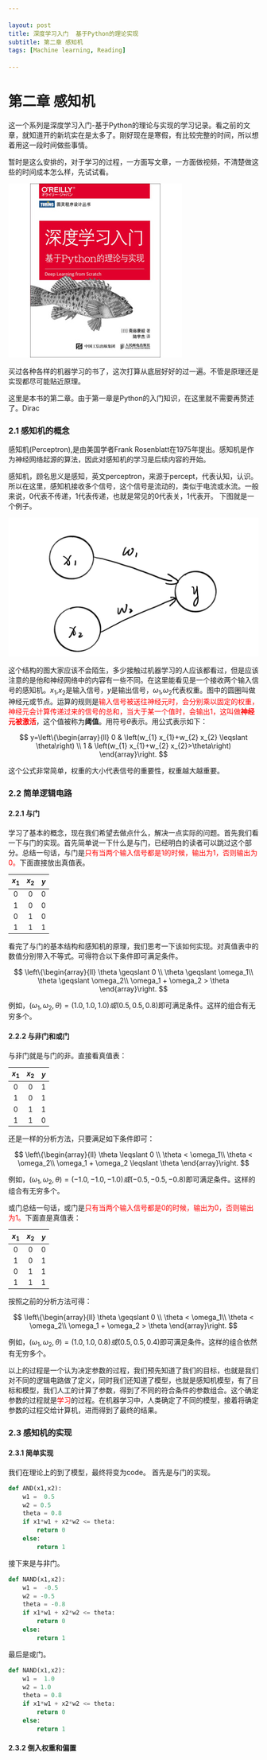 ```yaml
---

layout: post
title: 深度学习入门  基于Python的理论实现
subtitle: 第二章 感知机
tags: [Machine learning, Reading]

---
```


<head>
    <script src="https://cdn.mathjax.org/mathjax/latest/MathJax.js?config=TeX-AMS-MML_HTMLorMML" type="text/javascript"></script>
    <script type="text/x-mathjax-config">
        MathJax.Hub.Config({
            tex2jax: {
            skipTags: ['script', 'noscript', 'style', 'textarea', 'pre'],
            inlineMath: [['$','$']]
            }
        });
    </script>
</head>


# 第二章 感知机

这一个系列是深度学习入门-基于Python的理论与实现的学习记录。看之前的文章，就知道开的新坑实在是太多了。刚好现在是寒假，有比较完整的时间，所以想着用这一段时间做些事情。

暂时是这么安排的，对于学习的过程，一方面写文章，一方面做视频，不清楚做这些的时间成本怎么样，先试试看。


![书封面](/img/Deep_learning_from_Scratch.jpg)



买过各种各样的机器学习的书了，这次打算从底层好好的过一遍。不管是原理还是实现都尽可能贴近原理。

这里是本书的第二章。由于第一章是Python的入门知识，在这里就不需要再赘述了。Dirac


### 2.1 感知机的概念

感知机(Perceptron),是由美国学者Frank Rosenblatt在1975年提出。感知机是作为神经网络起源的算法，因此对感知机的学习是后续内容的开始。

感知机，顾名思义是感知，英文perceptron，来源于percept，代表认知，认识。所以在这里，感知机接收多个信号，这个信号是流动的，类似于电流或水流。一般来说，0代表不传递，1代表传递，也就是常见的0代表关，1代表开。
下图就是一个例子。


![手绘感知机](/img/perceptron.png)


这个结构的图大家应该不会陌生，多少接触过机器学习的人应该都看过，但是应该注意的是他和神经网络中的内容有一些不同。在这里能看见是一个接收两个输入信号的感知机。$x_1$,$x_2$是输入信号，$y$是输出信号，$\omega_1$,$\omega_2$代表权重。图中的圆圈叫做神经元或节点。运算的规则是<font color=red>输入信号被送往神经元时，会分别乘以固定的权重，神经元会计算传递过来的信号的总和，当大于某一个值时，会输出1，这叫做**神经元被激活**</font>，这个值被称为**阈值**。用符号$\theta$表示。用公式表示如下：


$$
y=\left\{\begin{array}{ll}
0 & \left(w_{1} x_{1}+w_{2} x_{2} \leqslant \theta\right) \\
1 & \left(w_{1} x_{1}+w_{2} x_{2}>\theta\right)
\end{array}\right.
$$

这个公式非常简单，权重的大小代表信号的重要性，权重越大越重要。


### 2.2 简单逻辑电路

#### 2.2.1 与门

学习了基本的概念，现在我们希望去做点什么，解决一点实际的问题。首先我们看一下与门的实现。首先简单说一下什么是与门，已经明白的读者可以跳过这个部分。总结一句话，与门是<font color=red>只有当两个输入信号都是1的时候，输出为1，否则输出为0。</font>下面直接放出真值表。


| $x_1$ | $x_2$ | $y$ |
| :------:| :------: | :------: |
| 0 | 0 | 0 |
| 1 | 0 | 0 |
| 0 | 1 | 0 |
| 1 | 1 | 1 |



看完了与门的基本结构和感知机的原理，我们思考一下该如何实现。对真值表中的数值分别带入不等式。可得符合以下条件即可满足条件。


$$
\left\{\begin{array}{ll}
\theta \geqslant 0 \\
\theta \geqslant \omega_1\\
\theta \geqslant \omega_2\\
\omega_1 + \omega_2 > \theta
\end{array}\right.
$$


例如，$(\omega_1, \omega_2,\theta) = (1.0 , 1.0 , 1.0)或(0.5,0.5,0.8)$即可满足条件。这样的组合有无穷多个。


#### 2.2.2 与非门和或门

与非门就是与门的非。直接看真值表：

| $x_1$ | $x_2$ | $y$ |
| :------:| :------: | :------: |
| 0 | 0 | 1 |
| 1 | 0 | 1 |
| 0 | 1 | 1 |
| 1 | 1 | 0 |

还是一样的分析方法，只要满足如下条件即可：

$$
\left\{\begin{array}{ll}
\theta \leqslant 0 \\
\theta < \omega_1\\
\theta < \omega_2\\
\omega_1 + \omega_2 \leqslant \theta
\end{array}\right.
$$

例如，$(\omega_1, \omega_2,\theta) = (-1.0 , -1.0 , -1.0)或(-0.5,-0.5,-0.8)$即可满足条件。这样的组合有无穷多个。


或门总结一句话，或门是<font color=red>只有当两个输入信号都是0的时候，输出为0，否则输出为1。</font>下面直是真值表：

| $x_1$ | $x_2$ | $y$ |
| :------:| :------: | :------: |
| 0 | 0 | 0 |
| 1 | 0 | 1 |
| 0 | 1 | 1 |
| 1 | 1 | 1 |


按照之前的分析方法可得：

$$
\left\{\begin{array}{ll}
\theta \geqslant 0 \\
\theta < \omega_1\\
\theta < \omega_2\\
\omega_1 + \omega_2 > \theta
\end{array}\right.
$$

例如，$(\omega_1, \omega_2,\theta) = (1.0, 1.0 , 0.8)或(0.5, 0.5, 0.4)$即可满足条件。这样的组合依然有无穷多个。


以上的过程是一个认为决定参数的过程，我们预先知道了我们的目标，也就是我们对不同的逻辑电路做了定义，同时我们还知道了模型，也就是感知机模型，有了目标和模型，我们人工的计算了参数，得到了不同的符合条件的参数组合。这个确定参数的过程就是<font color=red>学习</font>的过程。在机器学习中，人类确定了不同的模型，接着将确定参数的过程交给计算机，进而得到了最终的结果。


### 2.3 感知机的实现
#### 2.3.1 简单实现

我们在理论上的到了模型，最终将变为code。
首先是与门的实现。
```python
def AND(x1,x2):
	w1 =  0.5
	w2 = 0.5
	theta = 0.8
	if x1*w1 + x2*w2 <= theta:
		return 0
	else:
		return 1

```

接下来是与非门。

```python
def NAND(x1,x2):
	w1 =  -0.5
	w2 = -0.5
	theta = -0.8
	if x1*w1 + x2*w2 <= theta:
		return 0
	else:
		return 1

```

最后是或门。

```python
def NAND(x1,x2):
	w1 =  1.0
	w2 = 1.0
	theta = 0.8
	if x1*w1 + x2*w2 <= theta:
		return 0
	else:
		return 1

```

#### 2.3.2 倒入权重和偏置






